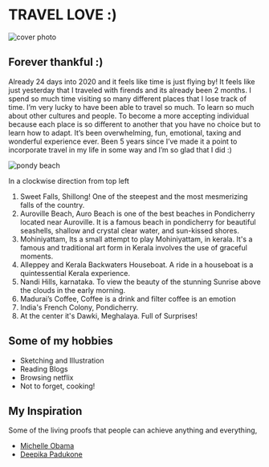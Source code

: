 # TRAVEL LOVE :)
![cover photo](https://res.cloudinary.com/dost68x1y/image/upload/v1579917212/samples/sample/1_ardybn.jpg)

## Forever thankful :)
Already 24 days into 2020 and it feels like time is just flying by! It feels like just yesterday that I traveled with firends and its already been 2 months. I spend so much time visiting so many different places that I lose track of time. I’m very lucky to have been able to travel so much. To learn so much about other cultures and people. To become a more accepting individual because each place is so different to another that you have no choice but to learn how to adapt. It’s been overwhelming, fun, emotional, taxing and wonderful experience ever. Been 5 years since I’ve made it a point to incorporate travel in my life in some way and I’m so glad that I did :)

![pondy beach](https://res.cloudinary.com/dost68x1y/image/upload/v1579918337/samples/sample/BeFunky-collage_dmjeci.jpg)

In a clockwise direction from top left
1. Sweet Falls, Shillong! One of the steepest and the most mesmerizing falls of the country.
1. Auroville Beach, Auro Beach is one of the best beaches in Pondicherry located near Auroville. It is a famous beach in pondicherry for beautiful seashells, shallow and crystal clear water, and sun-kissed shores.
1. Mohiniyattam, Its a small attempt to play Mohiniyattam, in kerala. It's a famous and traditional art form in Kerala involves the use of graceful moments.
1. Alleppey and Kerala Backwaters Houseboat. A ride in a houseboat is a quintessential Kerala experience.
1. Nandi Hills, karnataka. To view the beauty of the stunning Sunrise above the clouds in the early morning.
1. Madurai’s Coffee, Coffee is a drink and filter coffee is an emotion
1. India's French Colony, Pondicherry.
1. At the center it's Dawki, Meghalaya. Full of Surprises!

## Some of my hobbies

- Sketching and Illustration
- Reading Blogs
- Browsing netflix
- Not to forget, cooking!

## My Inspiration

Some of the living proofs that people can achieve anything and everything,
* [Michelle Obama](https://en.wikipedia.org/wiki/Michelle_Obama)
* [Deepika Padukone](https://en.wikipedia.org/wiki/Deepika_Padukone)

